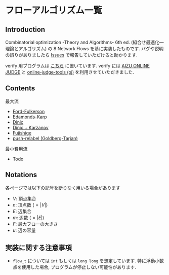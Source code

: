 # フローアルゴリズム一覧

## Introduction

Combinatorial optimization -Theory and Algorithms- 6th ed. (組合せ最適化―理論とアルゴリズム) の 8 Network Flows を基に実装したものです.
バグや説明の誤りがありましたら [Issues](https://github.com/zaki-joho/zaki-pages/issues) で報告していただけると助かります.

verify 用プログラムは [こちら](https://github.com/zaki-joho/zaki-pages/tree/master/test) に置いています. verify には [AIZU ONLINE JUDGE](http://judge.u-aizu.ac.jp/onlinejudge/index.jsp) と
[online-judge-tools (oj)](https://github.com/online-judge-tools/oj/blob/master/docs/getting-started.ja.md) を利用させていただきました.

## Contents

最大流

- [Ford-Fulkerson](ford_fulkerson.md)
- [Edamonds-Karp](edmonds_karp.md)
- [Dinic](dinic.md)
- [Dinic + Karzanov](dinic_with_karzanov.md)
- [Fujishige](fujishige_maxflow.md)
- [push-relabel (Goldberg-Tarjan)](push_relabel.md)

最小費用流

- Todo

## Notations

各ページでは以下の記号を断りなく用いる場合があります

- $V$: 頂点集合
- $n$: 頂点数 $(=|V|)$
- $E$: 辺集合
- $m$: 辺数 $(=|E|)$
- $F$: 最大フローの大きさ
- $u$: 辺の容量

## 実装に関する注意事項

- `flow_t` については `int` もしくは `long long` を想定しています. 特に浮動小数点を使用した場合, プログラムが停止しない可能性があります.
